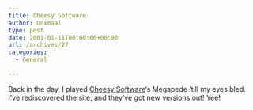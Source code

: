 ```yaml
---
title: Cheesy Software
author: Unxmaal
type: post
date: 2001-01-11T00:00:00+00:00
url: /archives/27
categories:
  - General

---
```

Back in the day, I played [Cheesy Software][1]&#8216;s Megapede &#8217;till my eyes bled. I&#8217;ve rediscovered the site, and they&#8217;ve got new versions out! Yee!

 [1]: http://cheesy.simplenet.com/